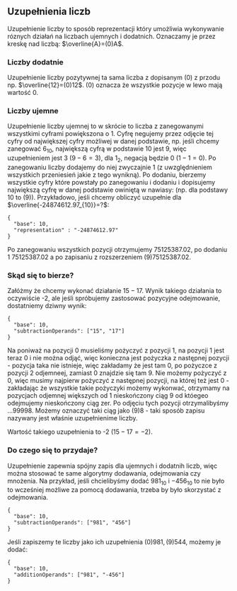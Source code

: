 ## Uzupełnienia liczb
Uzupełnienie liczby to sposób reprezentacji który umożliwia wykonywanie róznych działań na liczbach ujemnych i dodatnich. Oznaczamy je przez kreskę nad liczbą: $\overline{A}=(0)A$.
### Liczby dodatnie
Uzupełnienie liczby pozytywnej ta sama liczba z dopisanym $(0)$ z przodu np. $\overline{12}=(0)12$. (0) oznacza że wszystkie pozycje w lewo mają wartość 0.

### Liczby ujemne
Uzupełnienie liczby ujemnej to w skrócie to liczba z zanegowanymi wszystkimi cyframi powiększona o 1.
Cyfrę negujemy przez odjęcie tej cyfry od największej cyfry możliwej w danej podstawie,
 np. jeśli chcemy zanegować $6_{10}$, największą cyfrą w podstawie 10 jest 9, więc uzupełnieniem jest 3 $(9-6=3)$, dla $1_{2}$, negacją będzie 0 $(1-1=0)$.
 Po zanegowaniu liczby dodajemy do niej zwyczajnie 1 (z uwzględnieniem wszystkich przeniesień jakie z tego wynikną).
  Po dodaniu, bierzemy wszystkie cyfry które powstały po zanegowaniu i dodaniu i dopisujemy największą cyfrę w danej podstawie owiniętą w nawiasy: (np. dla podstawy 10 to (9)).
  Przykładowo, jeśli chcemy obliczyć uzupełnie dla $\overline{-24874612.97_{10}}=?$:
 ```calc
 {
   "base": 10,
   "representation" : "-24874612.97"
 }
 ```
Po zanegowaniu wszystkich pozycji otrzymujemy $75125387.02$, po dodaniu 1 $75125387.02$ a po zapisaniu z rozszerzeniem $(9)75125387.02$.
### Skąd się to bierze?
Załóżmy że chcemy wykonać działanie $15 -17$. 
Wynik takiego działania to oczywiście -2, ale jeśli spróbujemy zastosować pozycyjne odejmowanie, dostatniemy dziwny wynik:
```calc
{
  "base": 10,
  "subtractionOperands": ["15", "17"]
}
```
Na poniważ na pozycji 0 musieliśmy pożyczyć z pozycji 1, na pozycji 1 jest teraz 0 i nie można odjąć, 
więc konieczna jest pożyczka z następnej pozycji - pozycja taka nie istnieje, więc zakładamy że jest tam 0, 
po pożyczce z pozycji 2 odjemneej, zamiast 0 znajdzie się tam 9.
Nie możemy pożyczyć z 0, więc musimy najpierw pożyczyć z następnej pozycji, na której też jest 0 - zakładając że wszystkie takie pożyczyki możemy wykonwać,
 otrzymamy na pozycjach odjemnej większych od 1 nieskończony ciąg 9 od któegeo odejmujemy nieskończony ciąg zer. 
 Po odjęciu tych pozycji otrzymalibyśmy $...99998$. 
 Możemy oznaczyć taki ciąg jako $(9)8$ - taki sposób zapisu nazywany jest właśnie uzupełnienime liczby.
  
 Wartość takiego uzupełnienia to -2 $(15-17=-2)$.
### Do czego się to przydaje? 
Uzupełnienie zapewnia spójny zapis dla ujemnych i dodatnih liczb, więc można stosować te same algorytmy dodawania, odejmowania czy mnożenia.
Na przykład, jeśli chcielibyśmy dodać $981_{10}$ i $-456_{10}$ to nie było to wcześniej możliwe za pomocą dodawania, trzeba by było skorzystać z odejmowania. 
```calc
{
  "base": 10,
  "subtractionOperands": ["981", "456"]
}
```
Jeśli zapiszemy te liczby jako ich uzupełnienia $(0)981, (9)544$, możemy je dodać:
```calc
{
  "base": 10,
  "additionOperands": ["981", "-456"]
}
```
